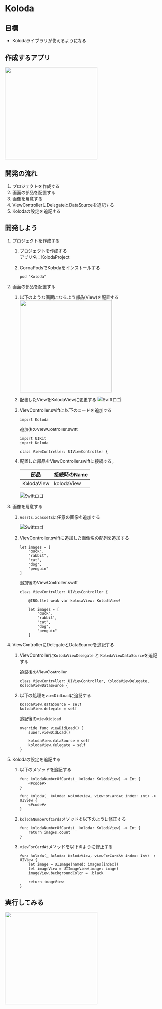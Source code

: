 # Koloda  

## 目標
- Kolodaライブラリが使えるようになる

## 作成するアプリ
<img src="./img/KolodaProject.gif" width="300px">

## 開発の流れ
1. プロジェクトを作成する
2. 画面の部品を配置する
3. 画像を用意する
4. ViewControllerにDelegateとDataSourceを追記する
5. Kolodaの設定を追記する

## 開発しよう
1. プロジェクトを作成する

	1. プロジェクトを作成する  
	アプリ名：KolodaProject
	
	2. CocoaPodsでKolodaをインストールする
	
		```
		pod "Koloda"
		```

2. 画面の部品を配置する

	1. 以下のような画面になるよう部品(View)を配置する  
		<img src="./img/KolodaProjectUI.png" width="300px">

	2. 配置したViewをKolodaViewに変更する
		![Swiftロゴ](./img/KolodaView1.png)

	3. ViewController.swiftに以下のコードを追加する
		
		```
		import Koloda
		```

		追加後のViewController.swift

		```
		import UIKit
		import Koloda

		class ViewController: UIViewController {
		```
  
	4. 配置した部品をViewController.swiftに接続する。
		
		|部品|接続時のName|
		|---|---|
		|KolodaView|kolodaView|

		![Swiftロゴ](./img/koloda2.png)

3. 画像を用意する

	1. ```Assets.xcassets```に任意の画像を追加する
	
		![Swiftロゴ](./img/koloda3.png)
	
	2. ViewController.swiftに追加した画像名の配列を追加する
	
		```
		let images = [
			"duck",
			"rabbit",
			"cat",
			"dog",
			"penguin"
		]
		```

		追加後のViewController.swift

		```
		class ViewController: UIViewController {

			@IBOutlet weak var kolodaView: KolodaView!
      
			let images = [
				"duck",
				"rabbit",
				"cat",
				"dog",
				"penguin"
			]
		```

4. ViewControllerにDelegateとDataSourceを追記する
	1. ViewControllerに```KolodaViewDelegate``` と ```KolodaViewDataSource```を追記する

		追記後のViewController

		```
		class ViewController: UIViewController, KolodaViewDelegate, KolodaViewDataSource {
		```
		
	2. 以下の処理を```viewDidLoad```に追記する
	
		```
		kolodaView.dataSource = self
		kolodaView.delegate = self
		```
		
		追記後の```viewDidLoad```

		```
		override func viewDidLoad() {
			super.viewDidLoad()
			
			kolodaView.dataSource = self
			kolodaView.delegate = self
		}
		```

5. Kolodaの設定を追記する
	
	1. 以下のメソッドを追記する

		```
		func kolodaNumberOfCards(_ koloda: KolodaView) -> Int {
			<#code#>
		}
    
    	func koloda(_ koloda: KolodaView, viewForCardAt index: Int) -> UIView {
    		<#code#>
    	}
		```
	
	2. ```kolodaNumberOfCards```メソッドを以下のように修正する

		```
		func kolodaNumberOfCards(_ koloda: KolodaView) -> Int {
			return images.count
		}
		```

	3. ```viewForCardAt```メソッドを以下のように修正する
		
		```
		func koloda(_ koloda: KolodaView, viewForCardAt index: Int) -> UIView {
			let image = UIImage(named: images[index])
			let imageView = UIImageView(image: image)
			imageView.backgroundColor = .black
			
			return imageView
		}
		```

## 実行してみる
<img src="./img/KolodaProject.gif" width="300px">
